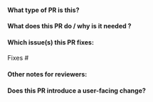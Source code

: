 #### What type of PR is this?

<!--
Add one/more labels.
-->

#### What does this PR do / why is it needed ?

<!--
Describe change being introduced by this PR.
-->

#### Which issue(s) this PR fixes:
<!--
*Automatically closes linked issue when PR is merged.
Usage: `Fixes #<issue number>`, or `Fixes (paste link of issue)`.
-->
Fixes #

#### Other notes for reviewers:

#### Does this PR introduce a user-facing change?
<!--
-->
